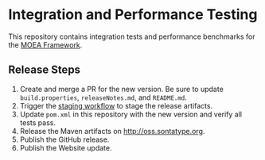 # Integration and Performance Testing

This repository contains integration tests and performance benchmarks for the
[MOEA Framework](https://github.com/MOEAFramework/MOEAFramework).

## Release Steps

1. Create and merge a PR for the new version.  Be sure to update `build.properties`, `releaseNotes.md`, and `README.md`.
2. Trigger the [staging workflow](https://github.com/MOEAFramework/MOEAFramework/actions/workflows/staging.yml) to
   stage the release artifacts.
3. Update `pom.xml` in this repository with the new version and verify all tests pass.
4. Release the Maven artifacts on http://oss.sontatype.org.
5. Publish the GitHub release.
6. Publish the Website update.
